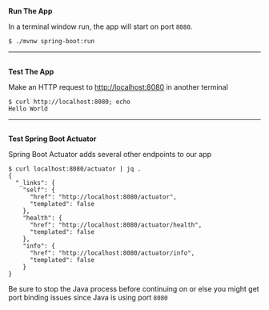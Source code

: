 
## 
**Run The App**

In a terminal window run, the app will start on port `8080`.

```execute-1
$ ./mvnw spring-boot:run
```

---


## 
**Test The App**

Make an HTTP request to [http://localhost:8080](http://localhost:8080/) in another terminal


```execute-2
$ curl http://localhost:8080; echo
Hello World
```

---


## 
**Test Spring Boot Actuator**

Spring Boot Actuator adds several other endpoints to our app


```execute-2
$ curl localhost:8080/actuator | jq .
{
  "_links": {
    "self": {
      "href": "http://localhost:8080/actuator",
      "templated": false
    },
    "health": {
      "href": "http://localhost:8080/actuator/health",
      "templated": false
    },
    "info": {
      "href": "http://localhost:8080/actuator/info",
      "templated": false
    }
}
```


Be sure to stop the Java process before continuing on or else you might get port binding issues since Java is using port `8080`

```terminal:interrupt-all
```
